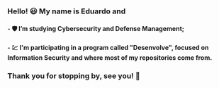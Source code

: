 ### Hello! :smiley: My name is Eduardo and

#### - :shield: I’m studying Cybersecurity and Defense Management;
#### - :chart: I'm participating in a program called "Desenvolve", focused on Information Security and where most of my repositories come from.

### Thank you for stopping by, see you! :wave:
